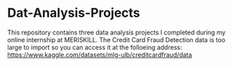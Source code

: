 # Dat-Analysis-Projects
This repository contains three data analysis projects I completed during my online internship at MERISKILL.
The Credit Card Fraud Detection data is too large to import so you can access it at the folloeing address:
https://www.kaggle.com/datasets/mlg-ulb/creditcardfraud/data

